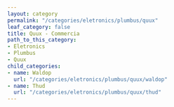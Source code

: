 ```yaml
---
layout: category
permalink: "/categories/eletronics/plumbus/quux"
leaf_category: false
title: Quux - Commercia
path_to_this_category:
- Eletronics
- Plumbus
- Quux
child_categories:
- name: Waldop
  url: "/categories/eletronics/plumbus/quux/waldop"
- name: Thud
  url: "/categories/eletronics/plumbus/quux/thud"
---
```

